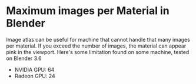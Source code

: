 # Maximum images per Material in Blender
Image atlas can be useful for machine that cannot handle that many images per material. If you exceed the number of images, the material can appear pink in the viewport. Here's some limitation found on some machine, tested on Blender 3.6
- NVIDIA GPU: 64
- Radeon GPU: 24
